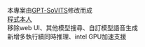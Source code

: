 本專案由[GPT-SoVITS](https://github.com/RVC-Boss/GPT-SoVITS/tree/main)修改而成<br>
[程式本人](./inference_webui_modif_xpu.py)<br>
移除web UI、其他模型搜尋、自訂模型語音生成<br>
新增多執行續同時推理、intel GPU加速支援
